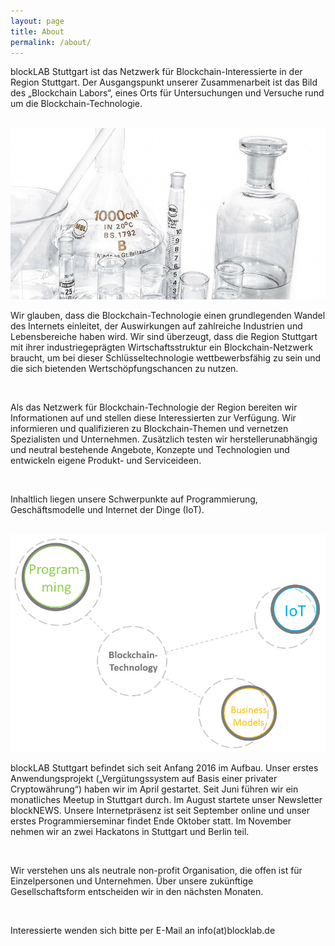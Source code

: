 ```yaml
---
layout: page
title: About
permalink: /about/
---
```


blockLAB Stuttgart ist das Netzwerk für Blockchain-Interessierte in der Region Stuttgart. Der Ausgangspunkt unserer Zusammenarbeit ist das Bild des „Blockchain Labors“, eines Orts für Untersuchungen und Versuche rund um die Blockchain-Technologie.

<br>

<img src="/assets/images/Kolben.jpg" alt="Kolben">

<br>

Wir glauben, dass die Blockchain-Technologie einen grundlegenden Wandel des Internets einleitet, der Auswirkungen auf zahlreiche Industrien und Lebensbereiche haben wird. Wir sind überzeugt, dass die Region Stuttgart mit ihrer industriegeprägten Wirtschaftsstruktur ein Blockchain-Netzwerk braucht, um bei dieser Schlüsseltechnologie wettbewerbsfähig zu sein und die sich bietenden Wertschöpfungschancen zu nutzen.

<br>

Als das Netzwerk für Blockchain-Technologie der Region bereiten wir Informationen auf und stellen diese Interessierten zur Verfügung. Wir informieren und qualifizieren zu Blockchain-Themen und vernetzen Spezialisten und Unternehmen. Zusätzlich testen wir herstellerunabhängig und neutral bestehende Angebote, Konzepte und Technologien und entwickeln eigene Produkt- und Serviceideen. 

<br>

Inhaltlich liegen unsere Schwerpunkte auf Programmierung, Geschäftsmodelle und Internet der Dinge (IoT).

<br>

<img src="/assets/images/Kreise.jpg" alt="Kreise">

<br>

blockLAB Stuttgart befindet sich seit Anfang 2016 im Aufbau. Unser erstes Anwendungsprojekt („Vergütungssystem auf Basis einer privater Cryptowährung“) haben wir im April gestartet. Seit Juni führen wir ein monatliches Meetup in Stuttgart durch. Im August startete unser Newsletter blockNEWS. Unsere Internetpräsenz ist seit September online und unser erstes Programmierseminar findet Ende Oktober statt. Im November nehmen wir an zwei Hackatons in Stuttgart und Berlin teil.

<br>

Wir verstehen uns als neutrale non-profit Organisation, die offen ist für Einzelpersonen und Unternehmen. Über unsere zukünftige Gesellschaftsform entscheiden wir in den nächsten Monaten.

<br>

Interessierte wenden sich bitte per E-Mail an info(at)blocklab.de

